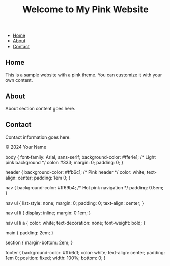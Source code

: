 <!DOCTYPE html>
<html lang="en">
<head>
    <meta charset="UTF-8">
    <meta name="viewport" content="width=device-width, initial-scale=1.0">
    <title>Your Pink Website</title>
    <link rel="stylesheet" href="styles.css">
</head>
<body>
    <header>
        <h1>Welcome to My Pink Website</h1>
    </header>
    <nav>
        <ul>
            <li><a href="#home">Home</a></li>
            <li><a href="#about">About</a></li>
            <li><a href="#contact">Contact</a></li>
        </ul>
    </nav>
    <main>
        <section id="home">
            <h2>Home</h2>
            <p>This is a sample website with a pink theme. You can customize it with your own content.</p>
        </section>
        <section id="about">
            <h2>About</h2>
            <p>About section content goes here.</p>
        </section>
        <section id="contact">
            <h2>Contact</h2>
            <p>Contact information goes here.</p>
        </section>
    </main>
    <footer>
        <p>&copy; 2024 Your Name</p>
    </footer>
</body>
</html>
body {
    font-family: Arial, sans-serif;
    background-color: #ffe4e1; /* Light pink background */
    color: #333;
    margin: 0;
    padding: 0;
}

header {
    background-color: #ffb6c1; /* Pink header */
    color: white;
    text-align: center;
    padding: 1em 0;
}

nav {
    background-color: #ff69b4; /* Hot pink navigation */
    padding: 0.5em;
}

nav ul {
    list-style: none;
    margin: 0;
    padding: 0;
    text-align: center;
}

nav ul li {
    display: inline;
    margin: 0 1em;
}

nav ul li a {
    color: white;
    text-decoration: none;
    font-weight: bold;
}

main {
    padding: 2em;
}

section {
    margin-bottom: 2em;
}

footer {
    background-color: #ffb6c1;
    color: white;
    text-align: center;
    padding: 1em 0;
    position: fixed;
    width: 100%;
    bottom: 0;
}
